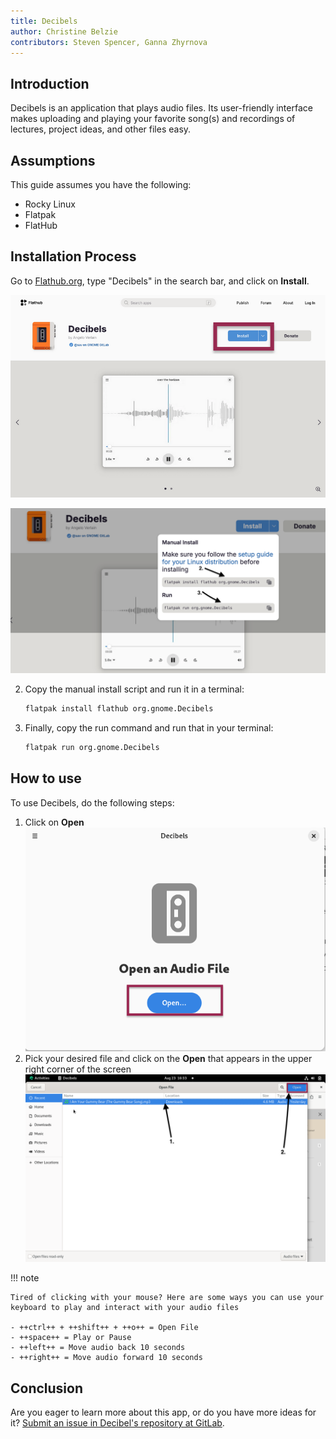 ```yaml
---
title: Decibels
author: Christine Belzie
contributors: Steven Spencer, Ganna Zhyrnova 
---
```


## Introduction

Decibels is an application that plays audio files. Its user-friendly interface makes uploading and playing your favorite song(s) and recordings of lectures, project ideas, and other files easy.

## Assumptions

This guide assumes you have the following:

- Rocky Linux
- Flatpak
- FlatHub

## Installation Process

Go to [Flathub.org](https://flathub.org), type "Decibels" in the search bar, and click on **Install**.

![Screenshot of the Decibels app page on FlatHub, showing the install button being highlighted by a red rectangle](images/01_decibels.png)

![manual install script and run script](images/decibels-install.png)

2. Copy the manual install script and run it in a terminal:

    ```bash
    flatpak install flathub org.gnome.Decibels
    ```

3. Finally, copy the run command and run that in your terminal:

    ```bash
    flatpak run org.gnome.Decibels
    ```


## How to use

To use Decibels, do the following steps:

1. Click on **Open**
    ![Screenshot of Decibels' landing page with a red rectangle surrounding the blue open button](images/02_decibels.png)
1. Pick your desired file and click on the **Open** that appears in the upper right corner of the screen
    ![Screenshot of Decibels file selection interface with numbered arrows indicating audio file and Open button](images/03_decibels.png)


!!! note

    Tired of clicking with your mouse? Here are some ways you can use your keyboard to play and interact with your audio files

    - ++ctrl++ + ++shift++ + ++o++ = Open File
    - ++space++ = Play or Pause
    - ++left++ = Move audio back 10 seconds
    - ++right++ = Move audio forward 10 seconds

## Conclusion

Are you eager to learn more about this app, or do you have more ideas for it? [Submit an issue in Decibel's repository at GitLab](https://gitlab.gnome.org/GNOME/Incubator/decibels/-/issues).
